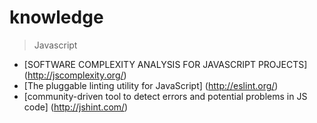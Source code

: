# knowledge

> Javascript
* [SOFTWARE COMPLEXITY ANALYSIS FOR JAVASCRIPT PROJECTS] (http://jscomplexity.org/)
* [The pluggable linting utility for JavaScript] (http://eslint.org/)
* [community-driven tool to detect errors and potential problems in JS code] (http://jshint.com/)
